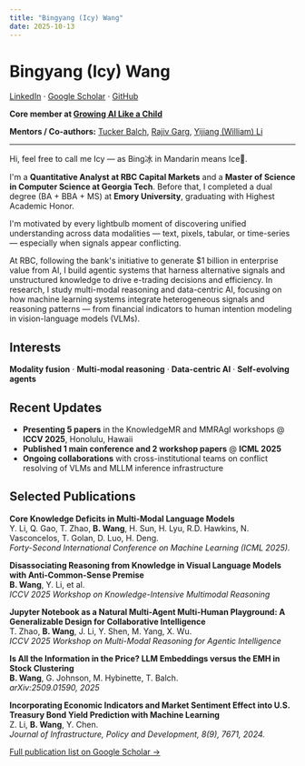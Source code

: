 ```yaml
---
title: "Bingyang (Icy) Wang"
date: 2025-10-13
---
```


# Bingyang (Icy) Wang

[LinkedIn](http://linkedin.com/in/bingyang-icy-wang) · [Google Scholar](https://scholar.google.com/citations?user=UA270iMAAAAJ&hl=en&authuser=1) · [GitHub](https://github.com/Irisicy4)

**Core member at [Growing AI Like a Child](https://growing-ai-like-a-child.github.io/)**

**Mentors / Co-authors:** [Tucker Balch](https://scholar.google.com/citations?user=jM1cT4QAAAAJ&hl=en), [Rajiv Garg](https://www.rajivgarg.org/), [Yijiang (William) Li](https://williamium3000.github.io/)

---

Hi, feel free to call me Icy — as Bing冰 in Mandarin means Ice🧊.

I'm a **Quantitative Analyst at RBC Capital Markets** and a **Master of Science in Computer Science at Georgia Tech**. Before that, I completed a dual degree (BA + BBA + MS) at **Emory University**, graduating with Highest Academic Honor.

I'm motivated by every lightbulb moment of discovering unified understanding across data modalities — text, pixels, tabular, or time-series — especially when signals appear conflicting.

At RBC, following the bank's initiative to generate $1 billion in enterprise value from AI, I build agentic systems that harness alternative signals and unstructured knowledge to drive e-trading decisions and efficiency. In research, I study multi-modal reasoning and data-centric AI, focusing on how machine learning systems integrate heterogeneous signals and reasoning patterns — from financial indicators to human intention modeling in vision-language models (VLMs).

## Interests
**Modality fusion** · **Multi-modal reasoning** · **Data-centric AI** · **Self-evolving agents**

## Recent Updates

- **Presenting 5 papers** in the KnowledgeMR and MMRAgI workshops @ **ICCV 2025**, Honolulu, Hawaii
- **Published 1 main conference and 2 workshop papers** @ **ICML 2025**
- **Ongoing collaborations** with cross-institutional teams on conflict resolving of VLMs and MLLM inference infrastructure

## Selected Publications

**Core Knowledge Deficits in Multi-Modal Language Models**  
Y. Li, Q. Gao, T. Zhao, **B. Wang**, H. Sun, H. Lyu, R.D. Hawkins, N. Vasconcelos, T. Golan, D. Luo, H. Deng.  
*Forty-Second International Conference on Machine Learning (ICML 2025).*

**Disassociating Reasoning from Knowledge in Visual Language Models with Anti-Common-Sense Premise**  
**B. Wang**, Y. Li, et al.  
*ICCV 2025 Workshop on Knowledge-Intensive Multimodal Reasoning*

**Jupyter Notebook as a Natural Multi-Agent Multi-Human Playground: A Generalizable Design for Collaborative Intelligence**  
T. Zhao, **B. Wang**, J. Li, Y. Shen, M. Yang, X. Wu.  
*ICCV 2025 Workshop on Multi-Modal Reasoning for Agentic Intelligence*

**Is All the Information in the Price? LLM Embeddings versus the EMH in Stock Clustering**  
**B. Wang**, G. Johnson, M. Hybinette, T. Balch.  
*arXiv:2509.01590, 2025*

**Incorporating Economic Indicators and Market Sentiment Effect into U.S. Treasury Bond Yield Prediction with Machine Learning**  
Z. Li, **B. Wang**, Y. Chen.  
*Journal of Infrastructure, Policy and Development, 8(9), 7671, 2024.*

[Full publication list on Google Scholar →](https://scholar.google.com/citations?user=UA270iMAAAAJ&hl=en&authuser=1)
